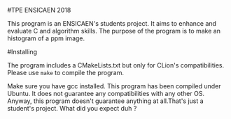 #TPE ENSICAEN 2018

This program is an ENSICAEN's students project.
It aims to enhance and evaluate C and algorithm skills.
The purpose of the program is to make an histogram of a ppm image.

#Installing

The program includes a CMakeLists.txt but only for CLion's compatibilities.
Please use `make` to compile the program.

Make sure you have gcc installed. This program has been compiled under Ubuntu. It does not guarantee any compatibilities 
with any other OS. Anyway, this program doesn't guarantee anything at all.That's just a student's project. What did you expect duh ? 